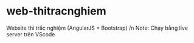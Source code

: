 # web-thitracnghiem
Website thi trắc nghiệm (AngularJS + Bootstrap)
/n
Note: Chạy bằng live server trên VScode
